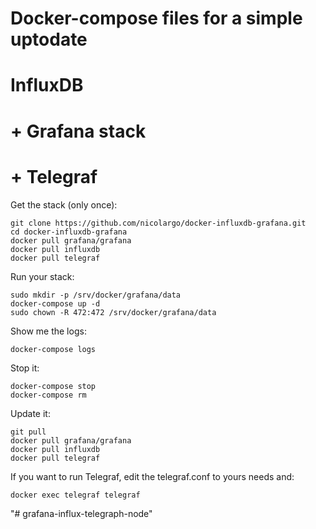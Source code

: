 # Docker-compose files for a simple uptodate
# InfluxDB
# + Grafana stack
# + Telegraf

Get the stack (only once):

```
git clone https://github.com/nicolargo/docker-influxdb-grafana.git
cd docker-influxdb-grafana
docker pull grafana/grafana
docker pull influxdb
docker pull telegraf
```

Run your stack:

```
sudo mkdir -p /srv/docker/grafana/data
docker-compose up -d
sudo chown -R 472:472 /srv/docker/grafana/data

```

Show me the logs:

```
docker-compose logs
```

Stop it:

```
docker-compose stop
docker-compose rm
```

Update it:

```
git pull
docker pull grafana/grafana
docker pull influxdb
docker pull telegraf
```

If you want to run Telegraf, edit the telegraf.conf to yours needs and:

```
docker exec telegraf telegraf
```
"# grafana-influx-telegraph-node" 
